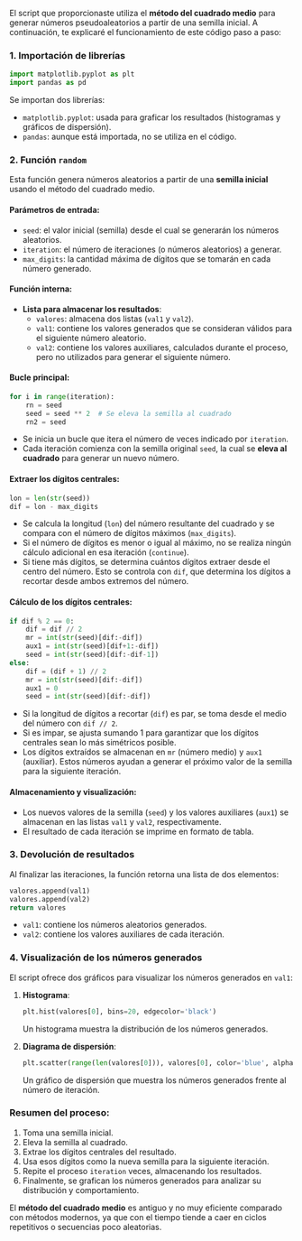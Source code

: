 El script que proporcionaste utiliza el **método del cuadrado medio** para generar números pseudoaleatorios a partir de una semilla inicial. A continuación, te explicaré el funcionamiento de este código paso a paso:

### 1. **Importación de librerías**
```python
import matplotlib.pyplot as plt
import pandas as pd
```
Se importan dos librerías:
- `matplotlib.pyplot`: usada para graficar los resultados (histogramas y gráficos de dispersión).
- `pandas`: aunque está importada, no se utiliza en el código.

### 2. **Función `random`**
Esta función genera números aleatorios a partir de una **semilla inicial** usando el método del cuadrado medio.

#### Parámetros de entrada:
- `seed`: el valor inicial (semilla) desde el cual se generarán los números aleatorios.
- `iteration`: el número de iteraciones (o números aleatorios) a generar.
- `max_digits`: la cantidad máxima de dígitos que se tomarán en cada número generado.

#### Función interna:
- **Lista para almacenar los resultados**:
  - `valores`: almacena dos listas (`val1` y `val2`).
  - `val1`: contiene los valores generados que se consideran válidos para el siguiente número aleatorio.
  - `val2`: contiene los valores auxiliares, calculados durante el proceso, pero no utilizados para generar el siguiente número.

#### Bucle principal:
```python
for i in range(iteration):
    rn = seed
    seed = seed ** 2  # Se eleva la semilla al cuadrado
    rn2 = seed
```
- Se inicia un bucle que itera el número de veces indicado por `iteration`.
- Cada iteración comienza con la semilla original `seed`, la cual se **eleva al cuadrado** para generar un nuevo número.

#### Extraer los dígitos centrales:
```python
lon = len(str(seed))
dif = lon - max_digits
```
- Se calcula la longitud (`lon`) del número resultante del cuadrado y se compara con el número de dígitos máximos (`max_digits`).
- Si el número de dígitos es menor o igual al máximo, no se realiza ningún cálculo adicional en esa iteración (`continue`).
- Si tiene más dígitos, se determina cuántos dígitos extraer desde el centro del número. Esto se controla con `dif`, que determina los dígitos a recortar desde ambos extremos del número.

#### Cálculo de los dígitos centrales:
```python
if dif % 2 == 0:
    dif = dif // 2
    mr = int(str(seed)[dif:-dif])
    aux1 = int(str(seed)[dif+1:-dif])
    seed = int(str(seed)[dif:-dif-1])
else:
    dif = (dif + 1) // 2
    mr = int(str(seed)[dif:-dif])
    aux1 = 0
    seed = int(str(seed)[dif:-dif])
```
- Si la longitud de dígitos a recortar (`dif`) es par, se toma desde el medio del número con `dif // 2`.
- Si es impar, se ajusta sumando 1 para garantizar que los dígitos centrales sean lo más simétricos posible.
- Los dígitos extraídos se almacenan en `mr` (número medio) y `aux1` (auxiliar). Estos números ayudan a generar el próximo valor de la semilla para la siguiente iteración.

#### Almacenamiento y visualización:
- Los nuevos valores de la semilla (`seed`) y los valores auxiliares (`aux1`) se almacenan en las listas `val1` y `val2`, respectivamente.
- El resultado de cada iteración se imprime en formato de tabla.

### 3. **Devolución de resultados**
Al finalizar las iteraciones, la función retorna una lista de dos elementos:
```python
valores.append(val1)
valores.append(val2)
return valores
```
- `val1`: contiene los números aleatorios generados.
- `val2`: contiene los valores auxiliares de cada iteración.

### 4. **Visualización de los números generados**
El script ofrece dos gráficos para visualizar los números generados en `val1`:
1. **Histograma**:
   ```python
   plt.hist(valores[0], bins=20, edgecolor='black')
   ```
   Un histograma muestra la distribución de los números generados.

2. **Diagrama de dispersión**:
   ```python
   plt.scatter(range(len(valores[0])), valores[0], color='blue', alpha=0.5)
   ```
   Un gráfico de dispersión que muestra los números generados frente al número de iteración.

### Resumen del proceso:
1. Toma una semilla inicial.
2. Eleva la semilla al cuadrado.
3. Extrae los dígitos centrales del resultado.
4. Usa esos dígitos como la nueva semilla para la siguiente iteración.
5. Repite el proceso `iteration` veces, almacenando los resultados.
6. Finalmente, se grafican los números generados para analizar su distribución y comportamiento. 

El **método del cuadrado medio** es antiguo y no muy eficiente comparado con métodos modernos, ya que con el tiempo tiende a caer en ciclos repetitivos o secuencias poco aleatorias.